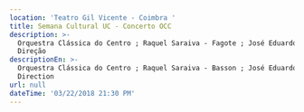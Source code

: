 ```yaml
---
location: 'Teatro Gil Vicente - Coimbra '
title: Semana Cultural UC - Concerto OCC
description: >-
  Orquestra Clássica do Centro ; Raquel Saraiva - Fagote ; José Eduardo Gomes -
  Direção
descriptionEn: >-
  Orquestra Clássica do Centro ; Raquel Saraiva - Basson ; José Eduardo Gomes -
  Direction 
url: null
dateTime: '03/22/2018 21:30 PM'
---
```


